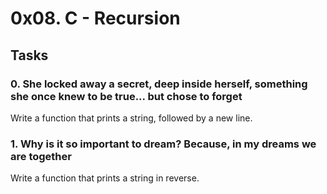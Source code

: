# 0x08. C - Recursion

## Tasks

### 0. She locked away a secret, deep inside herself, something she once knew to be true... but chose to forget
Write a function that prints a string, followed by a new line.


### 1. Why is it so important to dream? Because, in my dreams we are together
Write a function that prints a string in reverse.


